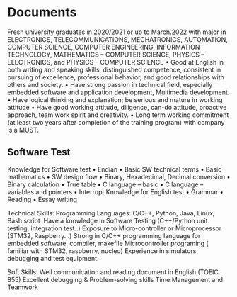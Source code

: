 # Documents
Fresh university graduates in 2020/2021 or up to March.2022 with major in ELECTRONICS, TELECOMMUNICATIONS, MECHATRONICS, AUTOMATION, COMPUTER SCIENCE, COMPUTER ENGINEERING, INFORMATION TECHNOLOGY, MATHEMATICS – COMPUTER SCIENCE, PHYSICS – ELECTRONICS, and PHYSICS – COMPUTER SCIENCE
• Good at English in both writing and speaking skills, distinguished competence, consistent in pursuing of excellence, professional behavior, and good relationships with others and society.
• Have strong passion in technical field, especially embedded software and application development, Multimedia development.
• Have logical thinking and explanation; be serious and mature in working attitude
• Have good working attitude, diligence, can-do attitude, proactive approach, team work spirit and creativity.
• Long term working commitment (at least two years after completion of the training program) with company is a MUST.
## Software Test
Knowledge for Software test
• Endian
• Basic SW technical terms
• Basic mathematics
• SW design flow
• Binary, Hexadecimal, Decimal conversion
• Binary calculation
• True table
• C language – basic
• C language – variables and pointers
• Interrupt
Knowledge for English test
• Grammar
• Reading
• Essay writing


Technical Skills:
Programming Languages: C/C++, Python, Java, Linux, Bash script 
Have a knowledge in Software Testing (C++/Python unit testing, integration test..)
Exposure to Micro-controller or Microprocessor (STM32, Raspberry…)
Strong in C/C++ programming language for embedded software, compiler, makefile
Microcontroller programing ( familiar with STM32, raspberry, nucleo)
Experience in simulators, debugging and test equipment.

Soft Skills:
Well communication and reading document in English (TOEIC 855)
Excellent debugging & Problem-solving skills
Time Management and Teamwork

